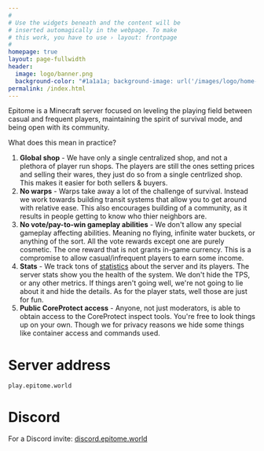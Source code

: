```yaml
---
#
# Use the widgets beneath and the content will be
# inserted automagically in the webpage. To make
# this work, you have to use › layout: frontpage
#
homepage: true
layout: page-fullwidth
header:
  image: logo/banner.png
  background-color: "#1a1a1a; background-image: url('/images/logo/home-banner-bg.png'); background-repeat: no-repeat; background-position-x: right; background-position-y: bottom;"
permalink: /index.html
---
```

Epitome is a Minecraft server focused on leveling the playing field between casual and frequent players, maintaining the spirit of survival mode, and being open with its community.

What does this mean in practice?
1. **Global shop** - We have only a single centralized shop, and not a plethora of player run shops. The players are still the ones setting prices and selling their wares, they just do so from a single centrlized shop. This makes it easier for both sellers & buyers.
2. **No warps** - Warps take away a lot of the challenge of survival. Instead we work towards building transit systems that allow you to get around with relative ease. This also encourages building of a community, as it results in people getting to know who thier neighbors are.
3. **No vote/pay-to-win gameplay abilities** - We don't allow any special gameplay affecting abilities. Meaning no flying, infinite water buckets, or anything of the sort. All the vote rewards except one are purely cosmetic. The one reward that is not grants in-game currency. This is a compromise to allow casual/infrequent players to earn some income.
4. **Stats** - We track tons of [statistics](https://stats.epitome.world) about the server and its players. The server stats show you the health of the system. We don't hide the TPS, or any other metrics. If things aren't going well, we're not going to lie about it and hide the details. As for the player stats, well those are just for fun.
5. **Public CoreProtect access** - Anyone, not just moderators, is able to obtain access to the CoreProtect inspect tools. You're free to look things up on your own. Though we for privacy reasons we hide some things like container access and commands used.

# Server address

`play.epitome.world`

# Discord

For a Discord invite: [discord.epitome.world](http://discord.epitome.world)
